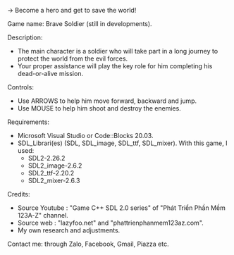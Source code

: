 -> Become a hero and get to save the world!

Game name: Brave Soldier (still in developments).

Description:
- The main character is a soldier who will take part in a long journey to protect the world from the evil forces.
- Your proper assistance will play the key role for him completing his dead-or-alive mission.

Controls:
- Use ARROWS to help him move forward, backward and jump.
- Use MOUSE to help him shoot and destroy the enemies.

Requirements:
- Microsoft Visual Studio or Code::Blocks 20.03.
- SDL_Librari(es) (SDL, SDL_image, SDL_ttf, SDL_mixer).
  With this game, I used:
  + SDL2-2.26.2
  + SDL2_image-2.6.2
  + SDL2_ttf-2.20.2
  + SDL2_mixer-2.6.3
  
Credits:
- Source Youtube : "Game C++ SDL 2.0 series" of "Phát Triển Phần Mềm 123A-Z" channel.
- Source web : "lazyfoo.net" and "phattrienphanmem123az.com".
- My own research and adjustments.

Contact me: through Zalo, Facebook, Gmail, Piazza etc.
